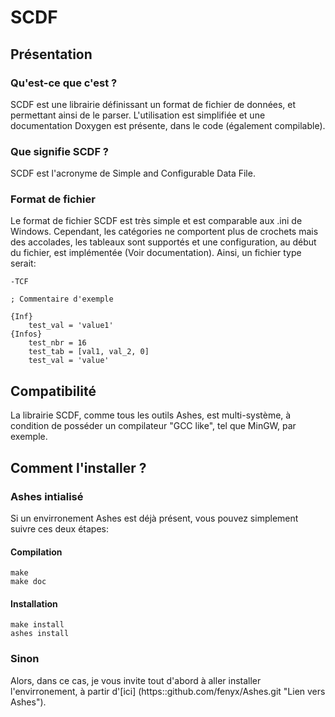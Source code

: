 # SCDF

## Présentation

### Qu'est-ce que c'est ?

SCDF est une librairie définissant un format de fichier de données, et permettant ainsi de le parser.
L'utilisation est simplifiée et une documentation Doxygen est présente, dans le code \(également compilable\)\.

### Que signifie SCDF ?

SCDF est l'acronyme de Simple and Configurable Data File.

### Format de fichier

Le format de fichier SCDF est très simple et est comparable aux .ini de Windows. Cependant, les catégories ne comportent plus de crochets mais des accolades, les tableaux sont supportés et une configuration, au début du fichier, est implémentée (Voir documentation). Ainsi, un fichier type serait:

    -TCF

    ; Commentaire d'exemple

    {Inf}
        test_val = 'value1'
    {Infos}
        test_nbr = 16
        test_tab = [val1, val_2, 0]
        test_val = 'value'

## Compatibilité

La librairie SCDF, comme tous les outils Ashes, est multi-système, à condition de posséder un compilateur "GCC like", tel que MinGW, par exemple.

## Comment l'installer ?

### Ashes intialisé

Si un envirronement Ashes est déjà présent, vous pouvez simplement suivre ces deux étapes:

#### Compilation

    make
    make doc

#### Installation

    make install
    ashes install

### Sinon

Alors, dans ce cas, je vous invite tout d'abord à aller installer l'envirronement, à partir d'[ici] (https::github.com/fenyx/Ashes.git "Lien vers Ashes")\.
